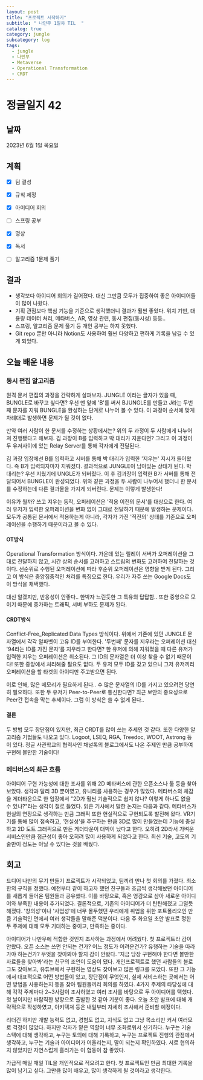 ```yaml
---
layout: post
title: "프로젝트 시작하기"
subtitle: " 나만무 1일차 TIL  "
catalog: true
category: jungle
subcategory: log
tags:
  - jungle
  - 나만무
  - Metaverse
  - Operational Transformation
  - CRDT
---
```


# 정글일지 42

## 날짜

2023년 6월 1일 목요일

## 계획

- [x] 팀 결성

- [x] 규칙 제정

- [x] 아이디어 회의

- [ ] 스프링 공부

- [x] 명상

- [x] 독서

- [ ] 알고리즘 1문제 풀기

## 결과

- 생각보다 아이디어 회의가 길어졌다. 대신 그만큼 모두가 집중하여 좋은 아이디어들이 많이 나왔다.
- 기획 관점보다 핵심 기능을 기준으로 생각했더니 결과가 훨씬 좋았다. 위치 기반, 대용량 데이터 처리, 메타버스, AR, 영상 관련, 동시 편집(동시성) 등등..
- 스프링, 알고리즘 문제 풀기 등 개인 공부는 하지 못했다.
- Git repo 뿐만 아니라 Notion도 사용하여 훨씬 다양하고 편하게 기록을 남길 수 있게 되었다.

## 오늘 배운 내용

### 동시 편집 알고리즘

원격 문서 편집의 과정을 간략하게 살펴보자. JUNGLE 이라는 글자가 있을 때, BUNGLE로 바꾸고 싶다면? 우선 맨 앞에 'B'를 써서 BJUNGLE를 만들고 J라는 두번째 문자를 지워 BUNGLE을 완성하는 단계로 나누어 볼 수 있다. 이 과정이 순서에 맞게 차례대로 발생하면 문제가 될 것이 없다.

만약 여러 사람이 한 문서를 수정하는 상황에서는? 위의 두 과정이 두 사람에게 나누어져 진행됐다고 해보자. 김 과장이 B를 입력하고 박 대리가 지운다면? 그리고 이 과정이 두 유저사이에 있는 Relay Server를 통해 각자에게 전달된다.

김 과장 입장에선 B를 입력하고 서버를 통해 박 대리가 입력한 '지우는' 지시가 들어왔다. 즉 B가 입력되자마자 지워졌다. 결과적으로 JUNGLE이 남아있는 상태가 된다. 박 대리는? 우선 지웠기에 UNGLE가 되버렸다. 이 후 김과장이 입력한 B가 서버를 통해 전달되어서 BUNGLE이 완성되었다. 위와 같은 과정을 두 사람이 나누어서 했더니 한 문서를 수정하는데 다른 결과물을 가지게 되버린다. 문제는 이렇게 발생한다!

이유가 뭘까? 쓰고 지우는 동작, 오퍼레이션은 '적용 이전의 문서'를 대상으로 한다. 여러 유저가 입력한 오퍼레이션을 변화 없이 그대로 전달하기 때문에 발생하는 문제이다. 모두가 공통된 문서에서 적용하는게 아니라, 각자가 가진 '직전의' 상태를 기준으로 오퍼레이션을 수행하기 때문이라고 볼 수 있다.

#### OT방식

Operational Transformation 방식이다. 가운데 있는 릴레이 서버가 오퍼레이션을 그대로 전달하지 않고, 시간 상의 순서를 고려하고 스트림의 변화도 고려하여 전달하는 것이다. 선순위로 수행된 오퍼레이션에 따라 후순위 오퍼레이션은 영향을 받게 된다. 그리고 이 방식은 중앙집중적인 처리를 특징으로 한다. 우리가 자주 쓰는 Google Docs도 이 방식을 채택했다.

대신 알겠지만, 반응성이 안좋다.. 한박자 느린듯한 그 특유의 답답함.. 또한 중앙으로 모이기 때문에 증가하는 트래픽, 서버 부하도 문제가 된다.

#### CRDT방식

Conflict-Free_Replicated Data Types 방식이다. 위에서 기존에 있던 JUNGLE 문자열에서 각각 알파벳이 고유 ID를 부여한다. '두번째' 문자를 지우라는 오퍼레이션 대신 '94라는 ID를 가진 문자'를 지우라고 한다면? 한 유저에 의해 지워졌을 때 다른 유저가 입력한 지우는 오퍼레이션은 취소된다. 그 ID의 문자열은 더 이상 찾을 수 없기 때문이다! 또한 중앙에서 처리해줄 필요도 없다. 두 유저 모두 ID를 갖고 있으니 그저 유저끼리 오퍼레이션을 할 타겟의 아이디만 주고받으면 된다.

이로 인해, 많은 메모리가 필요하게 된다.. 수 많은 문자열의 ID를 가지고 있으려면 당연히 필요하다. 또한 두 유저가 Peer-to-Peer로 통신한다면? 최근 보안의 중요성으로 Peer간 접속을 막는 추세이다. 그럼 이 방식은 쓸 수 없게 된다..

#### 결론

두 방법 모두 장단점이 있지만, 최근 CRDT를 많이 쓰는 추세인 것 같다. 또한 다양한 알고리즘 기법들도 나오고 있다. Logoot, LSEQ, RGA, Treedoc, WOOT, Astrong 등이 있다. 정글 사관학교의 협력사인 채널톡의 블로그에서도 나온 주제인 만큼 공부하여 구현해 볼만한 기술이다!

### 메타버스의 최근 흐름

아이디어 구현 가능성에 대한 조사를 위해 2D 메타버스에 관한 오픈소스나 툴 등을 찾아보았다. 생각과 달리 3D 뿐이였고, 유니티를 사용하는 경우가 많았다. 메타버스의 체감을 게더타운으로 한 입장에서 "2D가 훨씬 기술적으로 쉽지 않나? 이렇게 하나도 없을 수 있나?"라는 생각이 절로 들었다. 읽은 기사에서 말한 논지는 다음과 같다. 메타버스가 현실의 연장으로 생각하는 만큼 그래픽 또한 현실적으로 구현되도록 발전해 왔다. VR기기를 통해 많이 접속하고, '현실성'을 추구하는 만큼 3D로 많이 만들었는데 기능에 충실하고 2D 도트 그래픽으로 만든 게더타운이 대박이 났다고 한다. 오히려 2D라서 가벼운 서비스인만큼 접근성이 좋아 오히려 많이 사용하게 되었다고 한다. 최신 기술, 고도의 기술만이 정도는 아닐 수 있다는 것을 배웠다.

## 회고

드디어 나만의 무기 만들기 프로젝트가 시작되었고, 팀끼리 만나 첫 회의를 가졌다. 최소한의 규칙을 정했다. 예전부터 같이 하고자 했던 친구들과 조금씩 생각해놨던 아이디어를 새롭게 들어온 팀원들과 공유했다. 이를 바탕으로, 혹은 영감으로 삼아 새로운 아이디어와 부족한 내용이 추가되었다. 결론적으로, 기존의 아이디어가 더 탄탄해졌고 그럴듯해졌다. '창의성'이나 '사업성'에 너무 몰두했던 우리에게 취업을 위한 포트폴리오인 만큼 기술적인 면에서 여러 생각들을 말해준 덕분이다. 다음 주 화요일 초안 발표로 정한 두 주제에 대해 모두 기대하는 중이고, 만족하는 중이다.

아이디어가 나만무에 적합한 것인지 조사하는 과정에서 어려웠다. 첫 프로젝트라 감이 안왔다. 오픈 소스는 쓰면 안되는 건가? 어느 정도가 어려운건가? 유행하는 기술을 따라가야 하는건가? 무엇을 찾아봐야 할지 감이 안왔다. '지금 당장 구현해야 한다면 볼만한 자료들을 찾아봐'라는 친구의 조언이 도움이 됐다. 개인프로젝트로 했던 사람들의 블로그도 찾아보고, 유튜브에서 구현하는 영상도 찾아보고 많은 링크를 모았다. 또한 그 기능에서 대표적으로 어떤 방법들이 있고, 장단점이 무엇인지, 실제 서비스하는 곳에서는 어떤 방법을 사용하는지 등을 찾아 팀원들끼리 회의를 하였다. 4가지 주제의 타당성에 대해 각각 주제마다 2~3사람이 조사하였고 여러 조사를 바탕으로 두 아이디어를 택했다. 첫 날이지만 바람직한 방향으로 출발한 것 같아 기분이 좋다. 오늘 초안 발표에 대해 개략적으로 작성하였고, 아키텍쳐 등은 내일부터 자세히 조사해서 준비할 예정이다.

리더긴 하지만 개발 능력도 없고, 경험도 없고, 지식도 없고 그냥 목소리만 커서 여러모로 걱정이 많았다. 하지만 각자가 맡은 역할이 너무 조화로워서 신기하다. 누구는 기술 스택에 대해 생각하고, 누구는 토의에 대해 기록하고, 누구는 프로젝트 진행의 관점에서 생각하고, 누구는 기술과 아이디어가 어울리는지, 말이 되는지 확인하였다. 서로 협의하지 않았지만 자연스럽게 흘러가는 이 협동이 참 좋았다.

가급적 매일 매일 TIL을 개인적으로 적으려고 한다. 첫 프로젝트인 만큼 최대한 기록을 많이 남기고 싶다. 그만큼 많이 배우고, 많이 생각하게 될 것이라고 생각한다.
